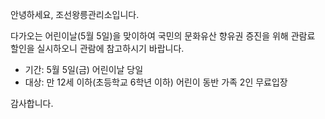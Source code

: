 안녕하세요, 조선왕릉관리소입니다.

다가오는 어린이날(5월 5일)을 맞이하여 국민의 문화유산 향유권 증진을 위해 관람료 할인을 실시하오니 관람에 참고하시기 바랍니다.

- 기간: 5월 5일(금) 어린이날 당일
- 대상: 만 12세 이하(초등학교 6학년 이하) 어린이 동반 가족 2인 무료입장

감사합니다.
